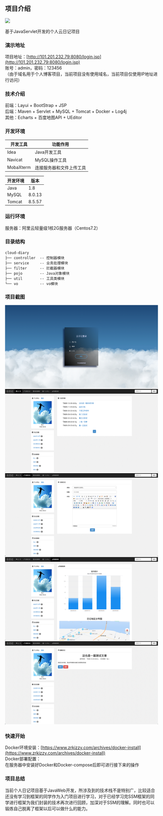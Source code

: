 ## 项目介绍

<img src="https://z3.ax1x.com/2021/06/29/RdO4fO.jpg" width="300px">  

基于JavaServlet开发的个人云日记项目

### 演示地址

项目地址：[http://101.201.232.79:8080/login.jsp](http://101.201.232.79:8080/login.jsp)  
账号：admin，密码：123456  
（由于域名用于个人博客项目，当前项目没有使用域名，当前项目仅使用IP地址进行访问）

### 技术介绍

前端：Layui + BootStrap + JSP  
后端：Maven + Servlet + MySQL + Tomcat + Docker + Log4j  
其他：Echarts + 百度地图API + UEditor

### 开发环境

| 开发工具 | 功能作用 |  
| -- | -- |  
| Idea | Java开发工具 |  
| Navicat | MySQL操作工具 |  
| MobaXterm | 连接服务器和文件上传工具 |

| 开发环境 | 版本 |  
| -- | -- |  
| Java | 1.8 |  
| MySQL | 8.0.13 |  
| Tomcat | 8.5.57 |  


### 运行环境
服务器：阿里云轻量级1核2G服务器（Centos7.2）

### 目录结构
```shell
cloud-diary
├── controller  -- 控制器模块
├── service     -- 业务处理模块
├── filter      -- 拦截器模块
├── pojo        -- Java对象模块
├── util        -- 工具类模块
└── vo          -- vo模块    
```

### 项目截图
![](doc/image/index.png)
![](doc/image/home.png)
![](doc/image/write.png)
![](doc/image/data.png)
![](doc/image/content.png)

### 快速开始
Docker环境安装：[https://www.zrkizzy.com/archives/docker-install](https://www.zrkizzy.com/archives/docker-install)  
Docker部署配置：  
在服务器中安装好Docker和Docker-compose后即可进行接下来的操作  



### 项目总结
当前个人日记项目基于JavaWeb开发，所涉及到的技术栈不是特别广，比较适合还没有学习到框架的同学作为入门项目进行学习，对于已经学习完SSM框架的同学进行框架为我们封装的技术再次进行回顾，加深对于SSM的理解。同时也可以锻炼自己脱离了框架以后可以做什么的能力。